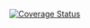 [![Coverage Status](https://coveralls.io/repos/github/ustalol/lab5/badge.svg?branch=master)](https://coveralls.io/github/ustalol/lab5?branch=master)
